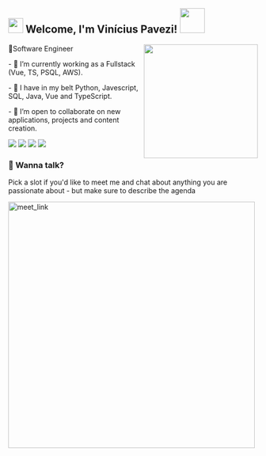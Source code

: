 <h2><img src="https://emojis.slackmojis.com/emojis/images/1531849430/4246/blob-sunglasses.gif?1531849430" width="30"/> Welcome, I'm Vinícius Pavezi! <img src="https://media.giphy.com/media/RbDKaczqWovIugyJmW/giphy.gif" width="50"></h2>
<img align='right' src="https://media.giphy.com/media/CuuSHzuc0O166MRfjt/giphy.gif" width="230">
<p>🤖Software Engineer <a>
</a></p>
<p>- 🔭 I’m currently working as a Fullstack (Vue, TS, PSQL, AWS).</p>
<p>- 🌱 I have in my belt Python, Javescript, SQL, Java, Vue and TypeScript.</p>
<p>- 🤝 I’m open to collaborate on new applications, projects and content creation.</p>

[<img src="https://img.shields.io/badge/twitter-%231DA1F2.svg?&style=for-the-badge&logo=twitter&logoColor=white" />](https://twitter.com/vV_i_Pp) [<img src="https://img.shields.io/badge/medium-%2312100E.svg?&style=for-the-badge&logo=linktee&logoColor=white" />](https://medium.com/USERNAME)  [<img src="https://img.shields.io/badge/linkedin-%230077B5.svg?&style=for-the-badge&logo=linkedin&logoColor=white" />](https://www.linkedin.com/in/vinicius-pavezi-53976b162) [<img src = "https://img.shields.io/badge/instagram-%23E4405F.svg?&style=for-the-badge&logo=instagram&logoColor=white">](https://www.instagram.com/vinicius.pavezi/) 

### 🤙 Wanna talk?

Pick a slot if you'd like to meet me and chat about anything you are passionate about - but make sure to describe the agenda

<a href="https://calendly.com/viniciuspavezi/30min" target="_blank"><img width="498" alt="meet_link" src="https://user-images.githubusercontent.com/15426564/144297439-f530f383-e73e-41e0-9914-a9b7d3f432e5.png"></a>
